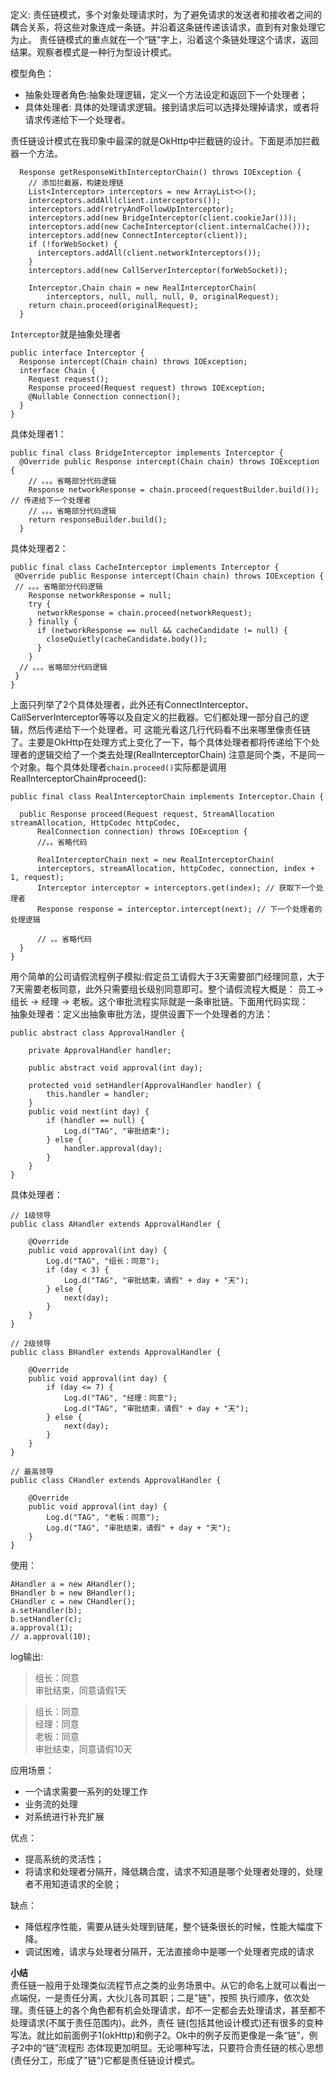 定义: 责任链模式，多个对象处理请求时，为了避免请求的发送者和接收者之间的耦合关系，将这些对象连成一条链。并沿着这条链传递该请求，直到有对象处理它为止。
责任链模式的重点就在一个“链”字上，沿着这个条链处理这个请求，返回结果。观察者模式是一种行为型设计模式。

模型角色： 
* 抽象处理者角色:抽象处理逻辑，定义一个方法设定和返回下一个处理者；
* 具体处理者: 具体的处理请求逻辑。接到请求后可以选择处理掉请求，或者将请求传递给下一个处理者。

责任链设计模式在我印象中最深的就是OkHttp中拦截链的设计。下面是添加拦截器一个方法。
```
  Response getResponseWithInterceptorChain() throws IOException {
    // 添加拦截器，构建处理链
    List<Interceptor> interceptors = new ArrayList<>();
    interceptors.addAll(client.interceptors());
    interceptors.add(retryAndFollowUpInterceptor);
    interceptors.add(new BridgeInterceptor(client.cookieJar()));
    interceptors.add(new CacheInterceptor(client.internalCache()));
    interceptors.add(new ConnectInterceptor(client));
    if (!forWebSocket) {
      interceptors.addAll(client.networkInterceptors());
    }
    interceptors.add(new CallServerInterceptor(forWebSocket));

    Interceptor.Chain chain = new RealInterceptorChain(
        interceptors, null, null, null, 0, originalRequest);
    return chain.proceed(originalRequest);
  }
```
`Interceptor`就是抽象处理者
```
public interface Interceptor {
  Response intercept(Chain chain) throws IOException;
  interface Chain {
    Request request();
    Response proceed(Request request) throws IOException;
    @Nullable Connection connection();
  }
}
```
具体处理者1：
```
public final class BridgeInterceptor implements Interceptor {
  @Override public Response intercept(Chain chain) throws IOException {
    // 。。。省略部分代码逻辑
    Response networkResponse = chain.proceed(requestBuilder.build()); // 传递给下一个处理者
    // 。。。省略部分代码逻辑
    return responseBuilder.build();
  } 
```
具体处理者2：
```
public final class CacheInterceptor implements Interceptor {
 @Override public Response intercept(Chain chain) throws IOException {
 // 。。。省略部分代码逻辑
    Response networkResponse = null;
    try {
      networkResponse = chain.proceed(networkRequest);
    } finally {
      if (networkResponse == null && cacheCandidate != null) {
        closeQuietly(cacheCandidate.body());
      }
    }
  // 。。。省略部分代码逻辑 
 } 
} 
```
上面只列举了2个具体处理者，此外还有ConnectInterceptor、CallServerInterceptor等等以及自定义的拦截器。它们都处理一部分自己的逻辑，然后传递给下一个处理者。可
这能光看这几行代码看不出来哪里像责任链了。主要是OkHttp在处理方式上变化了一下，每个具体处理者都将传递给下个处理者的逻辑交给了一个类去处理(RealInterceptorChain)
注意是同个类，不是同一个对象。每个具体处理者`chain.proceed()`实际都是调用 RealInterceptorChain#proceed():
```
public final class RealInterceptorChain implements Interceptor.Chain {

  public Response proceed(Request request, StreamAllocation streamAllocation, HttpCodec httpCodec,
      RealConnection connection) throws IOException {
      //。。省略代码
      
      RealInterceptorChain next = new RealInterceptorChain( 
      interceptors, streamAllocation, httpCodec, connection, index + 1, request);
      Interceptor interceptor = interceptors.get(index); // 获取下一个处理者
      Response response = interceptor.intercept(next); // 下一个处理者的处理逻辑
      
      // 。。省略代码
  }
}
```
用个简单的公司请假流程例子模拟:假定员工请假大于3天需要部门经理同意，大于7天需要老板同意，此外只需要组长级别同意即可。整个请假流程大概是：
员工-> 组长 -> 经理 -> 老板。这个审批流程实际就是一条审批链。下面用代码实现：   
抽象处理者：定义出抽象审批方法，提供设置下一个处理者的方法：
```
public abstract class ApprovalHandler {

    private ApprovalHandler handler;
    
    public abstract void approval(int day);

    protected void setHandler(ApprovalHandler handler) {
        this.handler = handler;
    }
    public void next(int day) {
        if (handler == null) {
            Log.d("TAG", "审批结束");
        } else {
            handler.approval(day);
        }
    }
}
```
具体处理者：
```
// 1级领导
public class AHandler extends ApprovalHandler {

    @Override
    public void approval(int day) {
        Log.d("TAG", "组长：同意");
        if (day < 3) {
            Log.d("TAG", "审批结束，请假" + day + "天");
        } else {
            next(day);
        }
    }
}

// 2级领导
public class BHandler extends ApprovalHandler {

    @Override
    public void approval(int day) {
        if (day <= 7) {
            Log.d("TAG", "经理：同意");
            Log.d("TAG", "审批结束，请假" + day + "天");
        } else {
            next(day);
        }
    }
}

// 最高领导
public class CHandler extends ApprovalHandler {

    @Override
    public void approval(int day) {
        Log.d("TAG", "老板：同意");
        Log.d("TAG", "审批结束，请假" + day + "天");
    }
}
```
使用：
```
AHandler a = new AHandler();
BHandler b = new BHandler();
CHandler c = new CHandler();
a.setHandler(b);
b.setHandler(c);
a.approval(1);
// a.approval(10);
```
log输出:
>组长：同意  
审批结束，同意请假1天  

>组长：同意  
 经理：同意  
 老板：同意  
 审批结束，同意请假10天  

应用场景：
* 一个请求需要一系列的处理工作
* 业务流的处理
* 对系统进行补充扩展

优点： 
* 提高系统的灵活性；
* 将请求和处理者分隔开，降低耦合度，请求不知道是哪个处理者处理的，处理者不用知道请求的全貌；

缺点：
* 降低程序性能，需要从链头处理到链尾，整个链条很长的时候，性能大幅度下降。
* 调试困难，请求与处理者分隔开，无法直接命中是哪一个处理者完成的请求

**小结**  
责任链一般用于处理类似流程节点之类的业务场景中。从它的命名上就可以看出一点端倪，一是责任分离，大伙儿各司其职；二是"链"，按照
执行顺序，依次处理。责任链上的各个角色都有机会处理请求，却不一定都会去处理请求，甚至都不处理请求(不属于责任范围内)。此外，责任
链(包括其他设计模式)还有很多的变种写法。就比如前面例子1(okHttp)和例子2。Ok中的例子反而更像是一条“链”，例子2中的“链”流程形
态体现更加明显。无论哪种写法，只要符合责任链的核心思想(责任分工，形成了"链")它都是责任链设计模式。